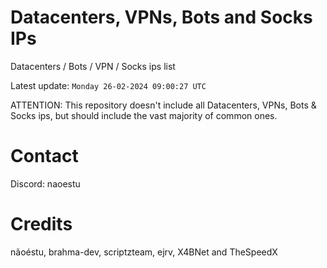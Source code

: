 # Datacenters, VPNs, Bots and Socks IPs
 
Datacenters / Bots / VPN / Socks ips list

Latest update: `Monday 26-02-2024 09:00:27 UTC` 

ATTENTION: This repository doesn't include all Datacenters, VPNs, Bots & Socks ips, 
but should include the vast majority of common ones.

# Contact
Discord: naoestu

# Credits
nãoéstu, brahma-dev, scriptzteam, ejrv, X4BNet and TheSpeedX
